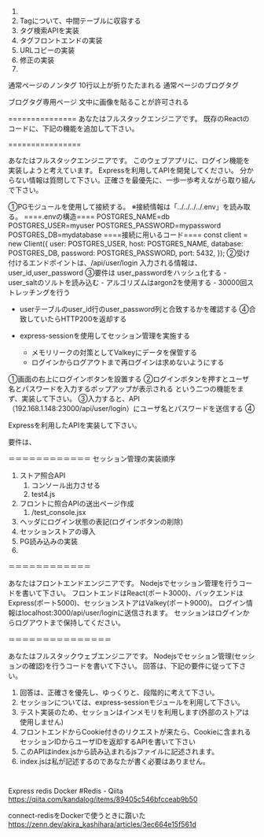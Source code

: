 1. 
2. Tagについて、中間テーブルに収容する
3. タグ検索APIを実装
4.  タグフロントエンドの実装
5.  URLコピーの実装
6.  修正の実装
7.  

通常ページのノンタグ
10行以上が折りたたまれる
通常ページのブログタグ


ブログタグ専用ページ
文中に画像を貼ることが許可される










===============
あなたはフルスタックエンジニアです。
既存のReactのコードに、下記の機能を追加して下さい。

================




あなたはフルスタックエンジニアです。
このウェブアプリに、ログイン機能を実装しようと考えています。
Expressを利用してAPIを開発してください。
分からない情報は質問して下さい。正確さを最優先に、一歩一歩考えながら取り組んで下さい。

①PGモジュールを使用して接続する。
※接続情報は「../../../../.env」を読み取る。
====.envの構造====
POSTGRES_NAME=db
POSTGRES_USER=myuser
POSTGRES_PASSWORD=mypassword
POSTGRES_DB=mydatabase
====接続に用いるコード====
  const client = new Client({
    user: POSTGRES_USER,
    host: POSTGRES_NAME,
    database: POSTGRES_DB,
    password: POSTGRES_PASSWORD,
    port: 5432,
  });
②受け付けるエンドポイントは、/api/user/login
入力される情報は、user_id,user_password
③要件は
user_passwordをハッシュ化する
	- user_saltのソルトを読み込む
	- アルゴリズムはargon2を使用する
	- 30000回ストレッチングを行う
- userテーブルのuser_id行のuser_password列と合致するかを確認する
④合致していたらHTTP200を返却する

- express-sessionを使用してセッション管理を実施する
	- メモリリークの対策としてValkeyにデータを保管する
	- ログインからログアウトまで再ログインは求めないようにする



①画面の右上にログインボタンを設置する
②ログインボタンを押すとユーザ名とパスワードを入力するポップアップが表示される
という二つの機能をまず、実装して下さい。
③入力すると、API（192.168.1.148:23000/api/user/login）にユーザ名とパスワードを送信する
④



Expressを利用したAPIを実装して下さい。

要件は、


＝＝＝＝＝＝＝＝＝＝＝＝
セッション管理の実装順序

1. ストア照合API
   1. コンソール出力させる
   2. test4.js
2. フロントに照合APIの送出ページ作成
   1. /test_console.jsx
3. ヘッダにログイン状態の表記(ログインボタンの削除)
4. セッションストアの導入
5. PG読み込みの実装
6. 
＝＝＝＝＝＝＝＝＝＝＝＝

あなたはフロントエンドエンジニアです。
Nodejsでセッション管理を行うコードを書いて下さい。
フロントエンドはReact(ポート3000)、バックエンドはExpress(ポート5000)、セッションストアはValkey(ポート9000)。
ログイン情報はlocalhost:3000/api/user/loginに送信されます。
セッションはログインからログアウトまで保持してください。

＝＝＝＝＝＝＝＝＝＝＝＝＝＝＝

あなたはフルスタックウェブエンジニアです。
Nodejsでセッション管理(セッションの確認)を行うコードを書いて下さい。
回答は、下記の要件に従って下さい。
1. 回答は、正確さを優先し、ゆっくりと、段階的に考えて下さい。
2. セッションについては、express-sessionモジュールを利用して下さい。
3. テスト実装のため、セッションはインメモリを利用します(外部のストアは使用しません)
4. フロントエンドからCookie付きのリクエストが来たら、Cookieに含まれるセッションIDからユーザIDを返却するAPIを書いて下さい
5. このAPIはindex.jsから読み込まれるjsファイルに記述されます。
6. index.jsは私が記述するのであなたが書く必要はありません。
```
 
```
Express redis Docker #Redis - Qiita
https://qiita.com/kandalog/items/89405c546bfcceab9b50

connect-redisをDockerで使うときに躓いた
https://zenn.dev/akira_kashihara/articles/3ec664e15f561d